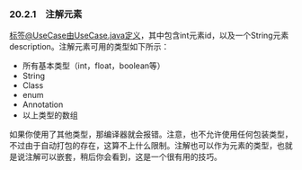 ### 20.2.1　注解元素

标签@UseCase由UseCase.java定义，其中包含int元素id，以及一个String元素description。注解元素可用的类型如下所示：

- 所有基本类型（int，float，boolean等）
- String
- Class
- enum
- Annotation
- 以上类型的数组

如果你使用了其他类型，那编译器就会报错。注意，也不允许使用任何包装类型，不过由于自动打包的存在，这算不上什么限制。注解也可以作为元素的类型，也就是说注解可以嵌套，稍后你会看到，这是一个很有用的技巧。
